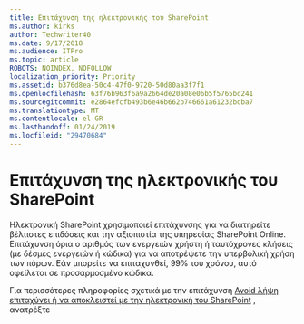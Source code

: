 ```yaml
---
title: Επιτάχυνση της ηλεκτρονικής του SharePoint
ms.author: kirks
author: Techwriter40
ms.date: 9/17/2018
ms.audience: ITPro
ms.topic: article
ROBOTS: NOINDEX, NOFOLLOW
localization_priority: Priority
ms.assetid: b376d8ea-50c4-47f0-9720-50d80aa3f7f1
ms.openlocfilehash: 63f76b963f6a9a2664de20a08e06b5f5765bd241
ms.sourcegitcommit: e2864efcfb493b6e46b662b746661a61232bdba7
ms.translationtype: MT
ms.contentlocale: el-GR
ms.lasthandoff: 01/24/2019
ms.locfileid: "29470684"
---
```

# <a name="sharepoint-online-throttling"></a>Επιτάχυνση της ηλεκτρονικής του SharePoint

Ηλεκτρονική SharePoint χρησιμοποιεί επιτάχυνσης για να διατηρείτε βέλτιστες επιδόσεις και την αξιοπιστία της υπηρεσίας SharePoint Online. Επιτάχυνση όρια ο αριθμός των ενεργειών χρήστη ή ταυτόχρονες κλήσεις (με δέσμες ενεργειών ή κώδικα) για να αποτρέψετε την υπερβολική χρήση των πόρων. Εάν μπορείτε να επιταχυνθεί, 99% του χρόνου, αυτό οφείλεται σε προσαρμοσμένο κώδικα.
  
Για περισσότερες πληροφορίες σχετικά με την επιτάχυνση [Avoid λήψη επιταχύνει ή να αποκλειστεί με την ηλεκτρονική του SharePoint](https://go.microsoft.com/fwlink/?linkid=2022019) , ανατρέξτε
  

